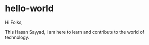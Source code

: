 # hello-world

Hi Folks,

This Hasan Sayyad, I am here to learn and contribute to the world of technology.
